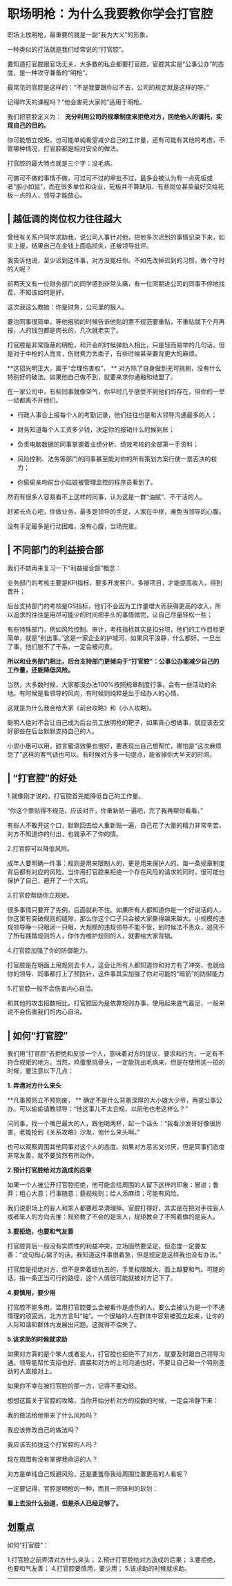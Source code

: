 # 职场明枪：为什么我要教你学会打官腔

职场上放明枪，最重要的就是一副“我为大义”的形象。

一种类似的打法就是我们经常说的“打官腔”。

要知道打官腔跟官场无关，大多数的私企都要打官腔，官腔其实是“公事公办”的态度，是一种攻守兼备的“明枪”。

最常见的官腔是这样的：“不是我要跟你过不去，公司的规定就是这样的呀。”

记得昨天的课程吗？“他会害死大家的”适用于明枪。

我们把官腔定义为：  **充分利用公司的规章制度来拒绝对方，回绝他人的请托，实现自己的目的。**

你可能想立规矩，也可能单纯希望减少自己的工作量，还有可能有其他的考虑，不管哪种情况，打官腔都是相对安全的做法。

打官腔的最大特点就是三个字：没毛病。

可做可不做的事情不做，可过可不过的审批不过，最多会被认为有一点死板或者“胆小如鼠”，而在很多单位和企业，死板并不算缺陷，有些岗位甚至最好交给死板一点的人，领导才能放心。

## | 越低调的岗位权力往往越大

曾经有关系户同学求助我，说公司人事针对他，把他多次迟到的事情记录下来，如实上报，结果自己在金钱上面临损失，还被领导批评。

我告诉他说，至少迟到这件事，对方没冤枉你。不如先改掉迟到的习惯，做个守时的人呢？

前两天又有一位财务部门的同学感到非常头痛，有一位同期进公司的同事不停地找茬，不知该如何是好。

这次我这么教她：你是财务，公司里的狠人。

要治同事很简单，等他报销的时候告诉他贴的票不规范要重贴，不重贴就下个月再报，人的钱包都是肉长的，几次就老实了。

打官腔是非常隐蔽的明枪，和开会的时候弹劾人相比，只是轻而易举的几句话，但是对于中枪的人而言，伤财费力丢面子，有些时候甚至要背更大的麻烦。

 **这招光明正大，属于“合理伤害权”， ** 对方除了自身做到无可挑剔，没有什么特别好的破法。如果他自己做不到，就要来求你通融和结盟了。

在一家公司中，有些同事就像空气，你平时几乎感受不到他们的存在，但你的一举一动都离不开他们。

* 行政人事会上报每个人的考勤记录，他们往往也是和大领导沟通最多的人；

* 财务知道每个人工资多少钱，决定你的报销什么时候到账；

* 负责电脑数据的同事掌握着业绩分析、绩效考核的全部第一手资料；

* 风险控制、法务等部门的同事甚至能对你的所有策划方案行使一票否决的权力；

* 你偷偷亲吻前台小姑娘被管理监控的程序员看到了。

然而有很多人容易看不上这样的同事，认为这是一群“油腻”、不干活的人。

赶紧长点心吧，你做业务，最多是领导的手足，人家在中枢，难免当领导的心腹。

没有手足最多是行动困难，没有心腹，当场完蛋。

## | 不同部门的利益接合部

我们不妨再来复习一下“利益接合部”概念：

业务部门的考核主要是KPI指标，要多开发客户，多接项目，才能提高收入，得到晋升；

后台支持部门的考核是GS指标，他们不会因为工作量增大而获得更高的收入，所以追求的往往是用尽可能少的时间把手头的事情做完，让自己尽量轻松一些；

有些特殊部门，例如风险控制、审计，考核指标其实是扣分项，他们的工作目标更简单，就是“别出事。”这是一家企业的护城河，如果风平浪静，什么都好。一旦出了事，他们脱不了干系，一定会被问责。

 **所以和业务部门相比，后台支持部门更倾向于“打官腔”：公事公办能减少自己的工作量，还能降低风险。**

当然，大多数时候，大家都没办法100%按照规章制度行事，会有一些活动的余地。有时候是看领导的风向，有时候则纯粹是出于经办人的心情。

这就是为什么我会给大家《前台攻略》和《小人攻略》。

聪明人绝对不会让自己成为后台员工放明枪的靶子，如果真心想做事，就应该去交好那些在后台默默支持自己的人。

小恩小惠可以用，甜言蜜语效果也很好，要表现出自己想帮忙，哪怕是“这次麻烦您了”这样的客气话也可以。有时候对方多一句提点，能省掉你大半天的时间。

## | “打官腔”的好处

1.就像刚才说的，打官腔首先能降低自己的工作量。

“你这个票贴得不规范，应该对齐，你重新贴一遍吧，完了我再帮你看看。”

有些人不敢开这个口，默默回去给人重新贴一遍，自己花了大量的精力非常辛苦，对方不知道你的付出，也就承不了你的情。

2.打官腔可以降低风险。

成年人要明确一件事：规则是用来限制人的，更是用来保护人的。每一条规章制度背后都有对应的风险。当你用打官腔来拒绝一个存在风险的请求的同时，很可能也保护了自己，避开了一个大坑。

3.打官腔帮助你立规矩。

很多事情只要开了先例，后面就刹不住。如果所有人都知道你是一个好说话的人，你这里有突破规则的缝隙，那么你这个口子只会被大家撕得越来越大。小规模的违规领导睁一只眼闭一只眼，大规模的违规领导不能不管，到时候法不责众，追究不了所有践踏规则的人，你作为维护规则的人，就要给大家背锅。

4.打官腔加强了你的防御能力。

打官腔是在明面上用规则去卡人，这会让所有人都知道你和对方有了冲突，也就给你的领导、同事都打上了预防针，这件事其实加强了你对可能的“暗箭”的防御能力

5.打官腔一般不会伤害内心自洽。

和其他的攻击招数相比，打官腔因为是依靠规则办事，使用起来底气最足，一般来说不会伤害我们的内心自洽。

## | 如何“打官腔”

我们用“打官腔”去拒绝和反驳一个人，意味着对方的提议、要求和行为，一定有不符合规矩的地方。当然，鸡蛋里挑骨头，一定能挑出毛病来，但是在使用这一招的时候，要注意以下几点：

 **1. 弄清对方什么来头**

 **凡事预则立不预则废， ** 确定不是什么背景深厚的大小姐大少爷，再提公事公办。可以偷偷请教领导：“他这事儿不太合规，以前他也老这样么？”

问同事，找一个嘴巴最大的人，跟他喝两杯，起一个话头：“我看沙发哥好像很厉害，老能抢到《关系攻略》沙发，他什么来头啊。”

也可以观察周围其他同事对这个人的态度。如果对方恶劣又讨厌，但是同事们态度非常友善，就不要贸然有所动作。

 **2.预计打官腔给对方造成的后果**

如果一个人被公开打官腔拒绝，他可能会给周围的人留下这样的印象：冒进；鲁莽；粗心大意；行事随意；藐视规则；给人添麻烦；可能有风险。

我们说职场上的妄人和笨人都要趁早清理掉。官腔打得好，其实是在把对手往妄人或者笨人的方向去推：规矩教了不会的是笨人，规矩教会了不照着做的是妄人。

 **3.要拒绝，也要和气友善**

打官腔背后一般没有实质性的利益冲突，立场固然要坚定，但态度一定要友善：“说句掏心窝子的话，我知道这件事很着急，但是规定是这样我也没有办法。”

打官腔是拒绝对方，但不是奔着结仇去的，手里权限越大，面上越要和气。可能的话，指一条正当可行的路径，这个人情很可能就被对方记下了。

 **4.要慎用，要少用**

打官腔不能多用。滥用打官腔要么会被看作是虚伪的人，要么会被认为是一个不通情理的顽固派，北方方言叫“轴”。一个很轴的人在群体中容易被孤立起来，让你的人际和谐和群体内发展出问题。这就得不偿失了。

 **5.该求助的时候就求助**

如果对方真的是个笨人或者妄人，打官腔也拒绝不了对方，就要及时跟自己领导沟通。领导能帮忙支招也好，直接和对方的上司沟通也好，不要让自己和一个特别差劲的人直接对上。

如果你不幸在被打官腔的那一方，记得不要动怒。

想想这篇关于官腔的攻略，当你开始分析对方的招数的时候，一定会冷静下来：

我的做法给他带来了什么风险吗？

我应该修改自己的做法吗？

我应该去拉拢这个打官腔的人吗？

现在周围有没有掌握我命运的人？

对方是单纯自己规避风险，还是要羞辱我给周围位置更高的人看呢？

一定要记得，官腔是明枪的一种，而且一把锋利的软剑：

 **看上去没什么劲道，但是杀人已经足够了。**

## 划重点

如何“打官腔”：

1.打官腔之前弄清对方什么来头；
2.预计打官腔给对方造成的后果；
3.要拒绝，也要和气友善；
4.打官腔要慎用，要少用；
5.该求助的时候就求助。


---
